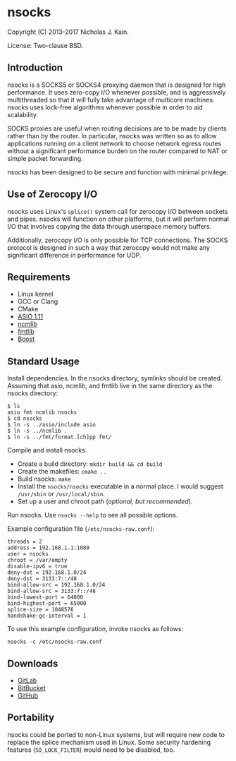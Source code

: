 # nsocks
Copyright (C) 2013-2017 Nicholas J. Kain.

License: Two-clause BSD.

## Introduction

nsocks is a SOCKS5 or SOCKS4 proxying daemon that is designed for
high performance.  It uses zero-copy I/O whenever possible, and is
aggressively multithreaded so that it will fully take advantage of
multicore machines.  nsocks uses lock-free algorithms whenever possible
in order to aid scalability.

SOCKS proxies are useful when routing decisions are to be made by clients
rather than by the router.  In particular, nsocks was written so as to
allow applications running on a client network to choose network egress
routes without a significant performance burden on the router compared
to NAT or simple packet forwarding.

nsocks has been designed to be secure and function with minimal privilege.

## Use of Zerocopy I/O

nsocks uses Linux's `splice()` system call for zerocopy I/O between
sockets and pipes.  nsocks will function on other platforms, but it
will perform normal I/O that involves copying the data through userspace
memory buffers.

Additionally, zerocopy I/O is only possible for TCP connections.
The SOCKS protocol is designed in such a way that zerocopy would not
make any significant difference in performance for UDP.

## Requirements

* Linux kernel
* GCC or Clang
* CMake
* [ASIO 1.11](https://think-async.com)
* [ncmlib](https://github.com/niklata/ncmlib)
* [fmtlib](https://github.com/fmtlib/fmt)
* [Boost](https://boost.org)

## Standard Usage

Install dependencies.  In the nsocks directory, symlinks should be created.
Assuming that asio, ncmlib, and fmtlib live in the same directory as
the nsocks directory:
```
$ ls
asio fmt ncmlib nsocks
$ cd nsocks
$ ln -s ../asio/include asio
$ ln -s ../ncmlib .
$ ln -s ../fmt/format.[ch]pp fmt/
```
Compile and install nsocks.
* Create a build directory: `mkdir build && cd build`
* Create the makefiles: `cmake ..`
* Build nsocks: `make`
* Install the `nsocks/nsocks` executable in a normal place.  I would
  suggest `/usr/sbin` or `/usr/local/sbin`.
* Set up a user and chroot path (_optional, but recommended_).

Run nsocks.  Use `nsocks --help` to see all possible options.

Example configuration file (`/etc/nsocks-raw.conf`):
```
threads = 2
address = 192.168.1.1:1080
user = nsocks
chroot = /var/empty
disable-ipv6 = true
deny-dst = 192.168.1.0/24
deny-dst = 3133:7::/48
bind-allow-src = 192.168.1.0/24
bind-allow-src = 3133:7::/48
bind-lowest-port = 64000
bind-highest-port = 65000
splice-size = 1048576
handshake-gc-interval = 1
```

To use this example configuration, invoke nsocks as follows:

`nsocks -c /etc/nsocks-raw.conf`

## Downloads

* [GitLab](https://gitlab.com/niklata/nsocks)
* [BitBucket](https://bitbucket.com/niklata/nsocks)
* [GitHub](https://github.com/niklata/nsocks)

## Portability

nsocks could be ported to non-Linux systems, but will require new code
to replace the splice mechanism used in Linux.  Some security hardening
features (`SO_LOCK_FILTER`) would need to be disabled, too.

